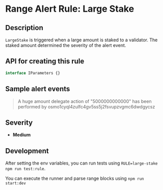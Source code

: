 # Range Alert Rule: Large Stake

## Description

`LargeStake` is triggered when a large amount is staked to a validator.
The staked amount determined the severity of the alert event.

## API for creating this rule

```typescript
interface IParameters {}
```

## Sample alert events

> A huge amount delegate action of "5000000000000" has been performed by osmo1cyql4zulfc4gv5ss5j2fsvupzvgmc6dwdgycsz

## Severity

- **Medium**

## Development

After setting the env variables, you can run tests using `RULE=large-stake npm run test:rule`.

You can execute the runner and parse range blocks using `npm run start:dev`

